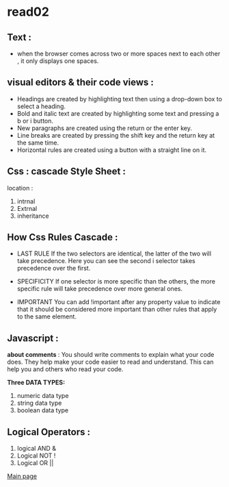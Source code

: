 # read02
## Text :
* when the browser comes across two or more spaces next to each other , it only displays one spaces.

## visual editors & their code views :
* Headings are created by
highlighting text then using
a drop-down box to select a
heading.
*  Bold and italic text are
created by highlighting some
text and pressing a b or i
button.
*  New paragraphs are created
using the return or the enter
key.
* Line breaks are created by
pressing the shift key and the
return key at the same time.
* Horizontal rules are created
using a button with a straight
line on it.

## Css : cascade Style Sheet :
location :
1. intrnal
2. Extrnal
3. inheritance

## How Css Rules Cascade :
* LAST RULE
If the two selectors are identical, the latter of the two will take precedence. Here you can see the second i selector takes precedence over the first. 

* SPECIFICITY
If one selector is more specific than the others, the more specific rule will take precedence over more general ones.

* IMPORTANT
You can add !important after any property value to indicate
that it should be considered more important than other rules that apply to the same element.

## Javascript :
**about comments** :
You should write comments to explain what your code does.
They help make your code easier to read and understand.
This can help you and others who read your code.

**Three DATA TYPES:**
1. numeric data type
2. string data type
3. boolean data type

## Logical Operators :
1. logical AND &
2. Logical NOT !
3. Logical OR ||


[Main page](https://thaerm94.github.io/reading-notes/)